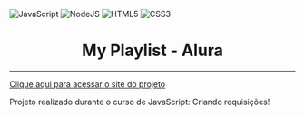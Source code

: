 ![JavaScript](https://img.shields.io/badge/javascript-%23323330.svg?style=for-the-badge&logo=javascript&logoColor=%23F7DF1E)
![NodeJS](https://img.shields.io/badge/node.js-6DA55F?style=for-the-badge&logo=node.js&logoColor=white)
![HTML5](https://img.shields.io/badge/html5-%23E34F26.svg?style=for-the-badge&logo=html5&logoColor=white)
![CSS3](https://img.shields.io/badge/css3-%231572B6.svg?style=for-the-badge&logo=css3&logoColor=white)
<h1 align="center">My Playlist - Alura</h1>
<hr>

<a href="https://marcosgardinali.github.io//">Clique aqui para acessar o site do projeto</a>

<p>Projeto realizado durante o curso de JavaScript: Criando requisições!</p>
